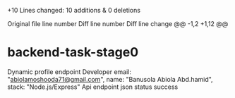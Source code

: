 +10
Lines changed: 10 additions & 0 deletions


Original file line number	Diff line number	Diff line change
@@ -1,2 +1,12 @@
# backend-task-stage0
Dynamic profile endpoint
Developer 
email: "abiolamoshooda71@gmail.com",
 name: "Banusola Abiola  Abd.hamid",
        stack: "Node.js/Express"
Api endpoint
json
status success
